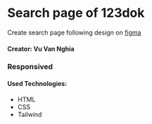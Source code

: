 # Search page of 123dok

Create search page following design on [figma](https://www.figma.com/file/0ZW2yQ3YX90maBglVO71nL/123dok-web-design?type=design&node-id=0-1&t=c5F6DWuRSk5I47ny-0)
#### Creator: Vu Van Nghia

### Responsived 

#### Used Technologies: 

- HTML
- CSS 
- Tailwind


